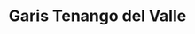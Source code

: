 ---
title: "Garis Tenango del Valle"
url: /tenango-de-arista/garis-tenango-del-valle/
shop: Supermarkt
---